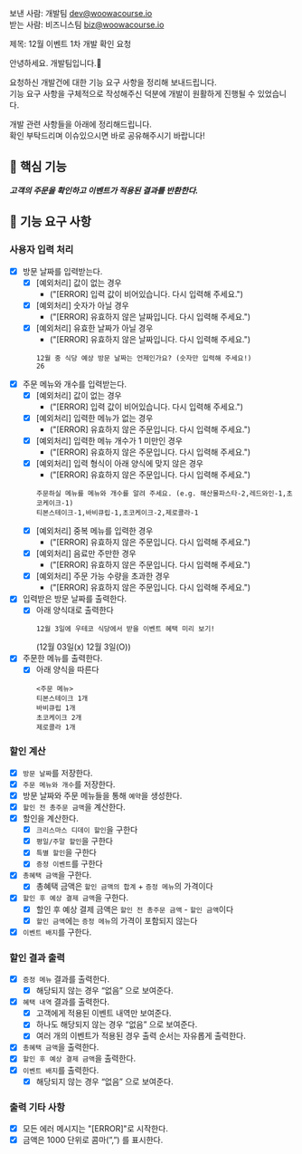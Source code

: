 보낸 사람: 개발팀 <dev@woowacourse.io><br>
받는 사람: 비즈니스팀 <biz@woowacourse.io><br>

제목: 12월 이벤트 1차 개발 확인 요청

안녕하세요. 개발팀입니다.🙂

요청하신 개발건에 대한 기능 요구 사항을 정리해 보내드립니다.<br>
기능 요구 사항을 구체적으로 작성해주신 덕분에 개발이 원활하게 진행될 수 있었습니다.<br>

개발 관련 사항들을 아래에 정리해드립니다.<br>
확인 부탁드리며 이슈있으시면 바로 공유해주시기 바랍니다!

## 🚀 핵심 기능

_***고객의 주문을 확인하고 이벤트가 적용된 결과를 반환한다.***_

## 🚀 기능 요구 사항

### 사용자 입력 처리

- [x] 방문 날짜를 입력받는다.
    - [x] [예외처리] 값이 없는 경우
        - ("[ERROR] 입력 값이 비어있습니다. 다시 입력해 주세요.")
    - [x] [예외처리] 숫자가 아닐 경우
        - ("[ERROR] 유효하지 않은 날짜입니다. 다시 입력해 주세요.")
    - [x] [예외처리] 유효한 날짜가 아닐 경우
        - ("[ERROR] 유효하지 않은 날짜입니다. 다시 입력해 주세요.")
      ```shell
      12월 중 식당 예상 방문 날짜는 언제인가요? (숫자만 입력해 주세요!)
      26
      ```

- [x] 주문 메뉴와 개수를 입력받는다.
    - [x] [예외처리] 값이 없는 경우
        - ("[ERROR] 입력 값이 비어있습니다. 다시 입력해 주세요.")
    - [x] [예외처리] 입력한 메뉴가 없는 경우
        - ("[ERROR] 유효하지 않은 주문입니다. 다시 입력해 주세요.")
    - [x] [예외처리] 입력한 메뉴 개수가 1 미만인 경우
        - ("[ERROR] 유효하지 않은 주문입니다. 다시 입력해 주세요.")
    - [x] [예외처리] 입력 형식이 아래 양식에 맞지 않은 경우
        - ("[ERROR] 유효하지 않은 주문입니다. 다시 입력해 주세요.")
      ```shell
      주문하실 메뉴를 메뉴와 개수를 알려 주세요. (e.g. 해산물파스타-2,레드와인-1,초코케이크-1)
      티본스테이크-1,바비큐립-1,초코케이크-2,제로콜라-1
      ```
    - [x] [예외처리] 중복 메뉴를 입력한 경우
        - ("[ERROR] 유효하지 않은 주문입니다. 다시 입력해 주세요.")
    - [x] [예외처리] 음료만 주만한 경우
        - ("[ERROR] 유효하지 않은 주문입니다. 다시 입력해 주세요.")
    - [x] [예외처리] 주문 가능 수량을 초과한 경우
        - ("[ERROR] 유효하지 않은 주문입니다. 다시 입력해 주세요.")

- [x] 입력받은 방문 날짜를 출력한다.
    - [x] 아래 양식대로 출력한다
      ```shell
      12월 3일에 우테코 식당에서 받을 이벤트 혜택 미리 보기!
      ```
      (12월 03일(x)  12월 3일(O))

- [x] 주문한 메뉴를 출력한다.
    - [x] 아래 양식을 따른다
      ```shell
      <주문 메뉴>
      티본스테이크 1개
      바비큐립 1개
      초코케이크 2개
      제로콜라 1개
      ```

### 할인 계산

- [x] `방문 날짜`를 저장한다.
- [x] `주문 메뉴와 개수`를 저장한다.
- [x] 방문 날짜와 주문 메뉴들을 통해 `예약`을 생성한다.
- [x] `할인 전 총주문 금액`을 계산한다.
- [x] 할인을 계산한다.
    - [x] `크리스마스 디데이 할인`을 구한다
    - [x] `평일/주말 할인`을 구한다
    - [x] `특별 할인`을 구한다
    - [x] `증정 이벤트`를 구한다
- [x] `총혜택 금액`을 구한다.
    - [x] 총혜택 금액은 `할인 금액의 합계` + `증정 메뉴`의 가격이다
- [x] `할인 후 예상 결제 금액`을 구한다.
    - [x] 할인 후 예상 결제 금액은 `할인 전 총주문 금액` - `할인 금액`이다
    - [x] `할인 금액`에는 `증정 메뉴`의 가격이 포함되지 않는다
- [x] `이벤트 배지`를 구한다.

### 할인 결과 출력

- [x] `증정 메뉴` 결과를 출력한다.
    - [x] 해당되지 않는 경우 “없음” 으로 보여준다.
- [x] `혜택 내역` 결과를 출력한다.
    - [x] 고객에게 적용된 이벤트 내역만 보여준다.
    - [x] 하나도 해당되지 않는 경우 “없음” 으로 보여준다.
    - [x] 여러 개의 이벤트가 적용된 경우 출력 순서는 자유롭게 출력한다.
- [x] `총혜택 금액`을 출력한다.
- [x] `할인 후 예상 결제 금액`을 출력한다.
- [x] `이벤트 배지`를 출력한다.
    - [x] 해당되지 않는 경우 “없음” 으로 보여준다.

### 출력 기타 사항

- [x]  모든 에러 메시지는 "[ERROR]"로 시작한다.
- [x]  금액은 1000 단위로 콤마(”,”) 를 표시한다.